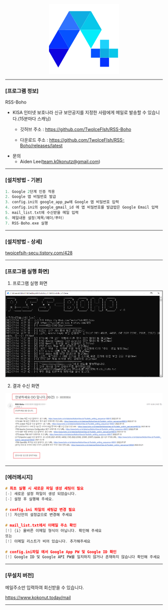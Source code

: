 <p align="center"><img alt="" src="resources/logo.png"/> </p> 

-----


### [프로그램 정보]
RSS-Boho 
+ KISA 인터넷 보호나라 신규 보안공지를 지정한 사람에게 메일로 발송할 수 있습니다.(15분마다 스캐닝)

  * 깃허브 주소 : https://github.com/TwoIceFIsh/RSS-Boho

  * 다운로드 주소 : https://github.com/TwoIceFIsh/RSS-Boho/releases/latest
* 문의
  * Aiden Lee(team.k0konutz@gmail.com)
---
### [설치방법 - 기본]
```c
1. Google 2단계 인증 적용
2. Google 앱 비밀번호 발급
3. config.ini의 google_app_pw에 Google 앱 비밀번호 입력
4. config.ini의 google_gmail_id 에 앱 비밀번호를 발급밥은 Google Email 입력
5. mail_list.txt에 수신받을 메일 입력
6. 메일내용 설정(제목/헤더/푸터)
7. RSS-Boho.exe 실행
```
---
### [설치방법 - 상세]

[twoicefsih-secu.tistory.com/428](https://twoicefish-secu.tistory.com/428)

---
### [프로그램 실행 화면]
1. 프로그램 실행 화면

![](resources/l-img1.png)

2. 결과 수신 화면

![](resources/l-img2.png)

---

### **[에러메시지]**

```c
# 최초 실행 시 새로운 파일 생성 세팅이 필요
[-] 새로운 설정 파일이 생성 되었습니다.
[-] 설정 후 실행해 주세요.

# config.ini 파일의 세팅값 변경 필요
[!] 자신만의 설정값으로 변경해 주세요

# mail_list.txt에서 이메일 주소 확인
[!] {i} 올바른 이메일 형식이 아닙니다. 확인해 주세요
또는
[!] 이메일 리스트가 비어 있습니다. 추가해주세요

# config.ini파일 에서 Google App PW 및 Google ID 확인
[!] Google ID 및 Google API PW를 일치하지 않거나 존재하지 않습니다 확인해 주세요
```

---
### **[무설치 버전]**

메일주소만 입력하여 회신받을 수 있습니다.

https://www.kokonut.today/mail

---